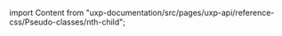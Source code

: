 
import Content from "uxp-documentation/src/pages/uxp-api/reference-css/Pseudo-classes/nth-child";

<Content query="product=xd"/>
